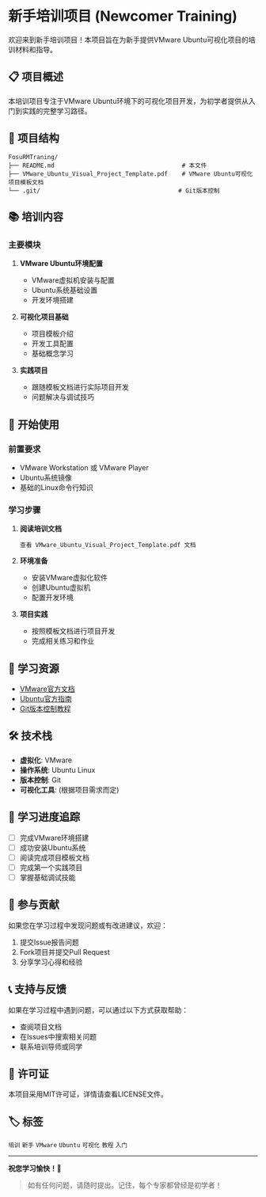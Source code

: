 # 新手培训项目 (Newcomer Training)

欢迎来到新手培训项目！本项目旨在为新手提供VMware Ubuntu可视化项目的培训材料和指导。

## 📋 项目概述

本培训项目专注于VMware Ubuntu环境下的可视化项目开发，为初学者提供从入门到实践的完整学习路径。

## 📁 项目结构

```
FosuRMTraning/
├── README.md                                    # 本文件
├── VMware_Ubuntu_Visual_Project_Template.pdf    # VMware Ubuntu可视化项目模板文档
└── .git/                                       # Git版本控制
```

## 📚 培训内容

### 主要模块

1. **VMware Ubuntu环境配置**
   - VMware虚拟机安装与配置
   - Ubuntu系统基础设置
   - 开发环境搭建

2. **可视化项目基础**
   - 项目模板介绍
   - 开发工具配置
   - 基础概念学习

3. **实践项目**
   - 跟随模板文档进行实际项目开发
   - 问题解决与调试技巧

## 🚀 开始使用

### 前置要求

- VMware Workstation 或 VMware Player
- Ubuntu系统镜像
- 基础的Linux命令行知识

### 学习步骤

1. **阅读培训文档**
   ```
   查看 VMware_Ubuntu_Visual_Project_Template.pdf 文档
   ```

2. **环境准备**
   - 安装VMware虚拟化软件
   - 创建Ubuntu虚拟机
   - 配置开发环境

3. **项目实践**
   - 按照模板文档进行项目开发
   - 完成相关练习和作业

## 📖 学习资源

- [VMware官方文档](https://docs.vmware.com/)
- [Ubuntu官方指南](https://ubuntu.com/tutorials)
- [Git版本控制教程](https://git-scm.com/docs)

## 🛠️ 技术栈

- **虚拟化**: VMware
- **操作系统**: Ubuntu Linux
- **版本控制**: Git
- **可视化工具**: (根据项目需求而定)

## 📝 学习进度追踪

- [ ] 完成VMware环境搭建
- [ ] 成功安装Ubuntu系统
- [ ] 阅读完成项目模板文档
- [ ] 完成第一个实践项目
- [ ] 掌握基础调试技能

## 🤝 参与贡献

如果您在学习过程中发现问题或有改进建议，欢迎：

1. 提交Issue报告问题
2. Fork项目并提交Pull Request
3. 分享学习心得和经验

## 📞 支持与反馈

如果在学习过程中遇到问题，可以通过以下方式获取帮助：

- 查阅项目文档
- 在Issues中搜索相关问题
- 联系培训导师或同学

## 📄 许可证

本项目采用MIT许可证，详情请查看LICENSE文件。

## 🏷️ 标签

`培训` `新手` `VMware` `Ubuntu` `可视化` `教程` `入门`

---

**祝您学习愉快！🎉**

> 如有任何问题，请随时提出。记住，每个专家都曾经是初学者！
